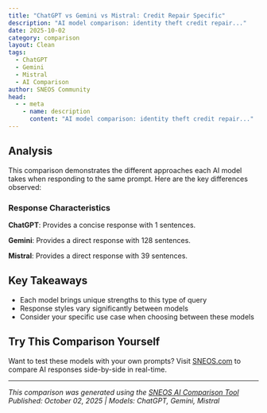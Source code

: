 ```yaml
---
title: "ChatGPT vs Gemini vs Mistral: Credit Repair Specific"
description: "AI model comparison: identity theft credit repair..."
date: 2025-10-02
category: comparison
layout: Clean
tags:
  - ChatGPT
  - Gemini
  - Mistral
  - AI Comparison
author: SNEOS Community
head:
  - - meta
    - name: description
      content: "AI model comparison: identity theft credit repair..."
---
```


<ChatComparison
  title="ChatGPT vs Gemini vs Mistral: Credit Repair Specific"
  prompt="identity theft credit repair"
  :responses='{
    "ChatGPT": "Error calling OpenAI API.",
    "Gemini": "Okay, let\u0027s break down identity theft credit repair. It\u0027s a specific process, and it\u0027s important to understand the steps involved and your rights.\n\n**Understanding the Problem: Identity Theft and Your Credit**\n\nIdentity theft happens when someone steals your personal information (like your Social Security number, credit card numbers, or bank account details) and uses it to commit fraud. This fraud can significantly damage your credit report and score.  The thief might:\n\n*   **Open new credit accounts in your name:** Credit cards, loans, store accounts.\n*   **Make unauthorized purchases on your existing accounts:** Running up balances.\n*   **File fraudulent tax returns:** Claiming refunds in your name.\n*   **Get medical treatment:** Leaving you with the bills.\n*   **Commit crimes:** Using your identity when arrested.\n\nThe result?  Inaccurate and negative information on your credit report, leading to:\n\n*   **Lower credit score:** Making it harder to get loans, rent an apartment, or even get a job.\n*   **Higher interest rates:** Paying more when you do get credit.\n*   **Debt collection calls:** Being harassed for debts you didn\u0027t create.\n*   **Denials for services:** Being turned down for insurance, utilities, etc.\n\n**The Credit Repair Process: Steps to Take**\n\nHere\u0027s a comprehensive guide to repairing your credit after identity theft:\n\n1.  **File an Identity Theft Report:**  This is the MOST IMPORTANT first step.  It\u0027s your official record of the theft and is crucial for disputing fraudulent information.\n    *   **File a report with the Federal Trade Commission (FTC):** Go to IdentityTheft.gov.  They will guide you through the process and provide you with an Identity Theft Report and an Identity Theft Affidavit. Complete the affidavit thoroughly and accurately.\n    *   **File a police report:**  Take your FTC Identity Theft Report and Affidavit to your local police department and file a report.  This is especially important if you know the identity thief or have information about the crime.\n\n2.  **Contact the Credit Bureaus:**  Immediately notify the three major credit bureaus:\n    *   **Equifax:** [https://www.equifax.com/](https://www.equifax.com/)\n    *   **Experian:** [https://www.experian.com/](https://www.experian.com/)\n    *   **TransUnion:** [https://www.transunion.com/](https://www.transunion.com/)\n\n    *   **Place a fraud alert:**  A fraud alert makes it harder for identity thieves to open new accounts in your name. There are three types:\n        *   **Initial Fraud Alert (1 year):**  Requires creditors to verify your identity before issuing credit.  You only need to contact one bureau; they will notify the other two.\n        *   **Extended Fraud Alert (7 years):** Requires more proof of identity theft (usually the Identity Theft Report). Creditors must take extra steps to verify your identity.  It also entitles you to two free credit reports from each bureau within a 12-month period.\n        *   **Active Duty Military Alert (1 year, renewable):** For active duty military personnel. Similar to an initial fraud alert.\n    *   **Consider a credit freeze (security freeze):**  This is the strongest protection. It prevents anyone (including you) from accessing your credit report without your permission. You\u0027ll need to \u0022thaw\u0022 your credit file temporarily if you want to apply for new credit.  You must place a freeze with each bureau individually. Credit freezes are free.\n\n3.  **Dispute Fraudulent Information:**\n\n    *   **Gather documentation:**  Collect copies of your Identity Theft Report, Identity Theft Affidavit, police report (if you have one), any documentation of fraudulent activity (e.g., bills, account statements), and a copy of your driver\u0027s license or other government-issued ID.\n    *   **File disputes with each credit bureau:**  Write a separate dispute letter to each credit bureau for *every* inaccurate item on your credit report.  Include:\n        *   Your name, address, and Social Security number.\n        *   A clear explanation of why the information is inaccurate and fraudulent (because it\u0027s the result of identity theft).\n        *   The account number and name of the creditor associated with the fraudulent information.\n        *   A copy of your Identity Theft Report and Affidavit.\n        *   Copies of any other supporting documentation.\n        *   A request that the information be investigated and removed from your credit report.\n    *   **Send your disputes by certified mail with return receipt requested:**  This provides proof that the credit bureaus received your dispute.\n    *   **Keep copies of everything you send.**\n\n4.  **Contact Creditors and Businesses:**\n\n    *   **Notify the companies where fraudulent accounts were opened:**  Explain that you are a victim of identity theft and that the accounts are not yours. Provide them with a copy of your Identity Theft Report and Affidavit.\n    *   **Request that they close the fraudulent accounts and remove them from your credit report.**\n    *   **Ask them to provide you with documentation of the fraudulent activity.**\n\n5.  **Review Your Credit Reports Regularly:**\n\n    *   **Check your credit reports frequently (at least every few months) for any new suspicious activity.**  You can get free credit reports weekly from AnnualCreditReport.com.\n    *   **Continue to monitor your credit even after you\u0027ve corrected the initial damage.**  Identity thieves may try to use your information again in the future.\n\n6.  **Consider a Credit Monitoring Service:**\n\n    *   **Credit monitoring services can alert you to changes in your credit report, such as new accounts opened in your name or changes to your credit score.**  While these services are not a substitute for actively monitoring your credit yourself, they can provide an extra layer of protection. Many offer identity theft insurance as well.\n    *   **Be cautious about free credit monitoring offers,** especially if they require you to provide a credit card number.  Make sure the company is reputable.\n\n7.  **Change Your Passwords and PINs:**\n\n    *   **Change the passwords and PINs for all of your online accounts, including your bank accounts, credit card accounts, email accounts, and social media accounts.**\n    *   **Use strong, unique passwords for each account.**\n    *   **Enable two-factor authentication whenever possible.**\n\n8.  **Consider a Security Freeze on Your ChexSystems Report:**\n\n    *   **ChexSystems is a consumer reporting agency that tracks bounced checks and other banking-related issues.**  Identity thieves may use your information to open fraudulent bank accounts.\n    *   **You can place a security freeze on your ChexSystems report to prevent anyone from opening a new bank account in your name without your permission.**\n\n9.  **Keep Detailed Records:**\n\n    *   **Maintain a file with copies of all correspondence, documents, and phone call logs related to your identity theft case.**  This will be helpful if you need to file a lawsuit or report the crime to law enforcement.\n\n**Important Legal Rights and Protections:**\n\n*   **Fair Credit Reporting Act (FCRA):**  This federal law gives you the right to dispute inaccurate information on your credit report. Credit bureaus have 30 days (sometimes 45) to investigate your dispute. If they can\u0027t verify the information, they must remove it.\n*   **Fair Credit Billing Act (FCBA):**  This law protects you from liability for unauthorized charges on your credit card.\n*   **Fair Debt Collection Practices Act (FDCPA):**  This law protects you from abusive debt collection practices.\n*   **Identity Theft and Assumption Deterrence Act:**  This law makes identity theft a federal crime.\n*   **You have the right to a free copy of your credit report from each of the three major credit bureaus every 12 months.** You can access them at AnnualCreditReport.com.\n*   **You have the right to place a security freeze on your credit reports for free.**\n\n**Credit Repair Companies:  Proceed with Caution**\n\n*   **Legitimate credit repair is something you can do yourself.**  You don\u0027t need to pay a company to do it for you.\n*   **Credit repair companies often make promises they can\u0027t keep.**  They cannot legally remove accurate information from your credit report.\n*   **The Credit Repair Organizations Act (CROA) protects consumers from deceptive and unfair practices by credit repair companies.**  This law requires credit repair companies to provide you with a written contract that explains your rights and the services they will provide. It also prohibits them from charging you upfront fees.\n*   **Be wary of companies that:**\n    *   Guarantee to improve your credit score.\n    *   Ask you to pay upfront fees.\n    *   Tell you to create a \u0022new\u0022 credit identity by obtaining an Employer Identification Number (EIN). This is illegal.\n    *   Advise you to dispute accurate information on your credit report.\n\n**When to Seek Professional Help:**\n\n*   **If you\u0027re overwhelmed by the process:** A non-profit credit counseling agency (NFCC or AFCPE member) can provide guidance.\n*   **If you\u0027ve been sued:**  Consult with an attorney specializing in consumer law.\n*   **If you have complex identity theft issues:**  An attorney can help you navigate the legal complexities.\n\n**Key Takeaways:**\n\n*   **Act quickly!** The sooner you take action, the less damage the identity thief can do.\n*   **Document everything!** Keep records of all your communication and actions.\n*   **Be persistent!** It can take time and effort to repair your credit after identity theft.\n*   **Don\u0027t give up!** You have rights and resources to help you recover.\n*   **Stay vigilant!** Continue to monitor your credit and protect your personal information to prevent future identity theft.\n\nThis information is for general guidance and should not be considered legal advice. If you have specific legal questions, consult with an attorney.  Good luck!\n",
    "Mistral": "Identity theft can significantly impact your credit, and repairing the damage involves several steps. Here\u2019s a comprehensive guide to help you through the process:\n\n### 1. **Immediate Actions**\n   - **Contact Credit Bureaus:** Place a fraud alert on your credit reports with the three major credit bureaus: Equifax, Experian, and TransUnion. This will make it harder for someone to open new accounts in your name.\n   - **Freeze Your Credit:** Consider placing a credit freeze, which prevents new credit accounts from being opened in your name.\n   - **File a Police Report:** Report the identity theft to your local police department and get a copy of the police report.\n   - **Report to the FTC:** File a complaint with the Federal Trade Commission (FTC) at IdentityTheft.gov. This will generate an Identity Theft Report and a recovery plan.\n\n### 2. **Review Your Credit Reports**\n   - **Obtain Copies:** Get copies of your credit reports from Equifax, Experian, and TransUnion. You can get one free report from each bureau annually at AnnualCreditReport.com.\n   - **Identify Fraudulent Activity:** Look for any accounts, inquiries, or transactions that you do not recognize.\n\n### 3. **Dispute Fraudulent Information**\n   - **Contact Creditors:** Reach out to the companies where fraudulent accounts were opened. Explain the situation and request that the accounts be closed and any charges be removed.\n   - **File Disputes:** File disputes with the credit bureaus for any fraudulent information on your credit reports. You can do this online, by mail, or by phone.\n   - **Document Everything:** Keep detailed records of all communications, including dates, names of people you spoke with, and any documentation you receive.\n\n### 4. **Monitor Your Credit**\n   - **Regular Checks:** Continue to monitor your credit reports regularly to ensure no new fraudulent activity occurs.\n   - **Credit Monitoring Services:** Consider signing up for a credit monitoring service that will alert you to any changes in your credit report.\n\n### 5. **Rebuild Your Credit**\n   - **Pay Bills on Time:** Ensure all your legitimate accounts are paid on time to maintain a positive payment history.\n   - **Keep Credit Utilization Low:** Try to keep your credit utilization (the amount of credit you use compared to your credit limit) below 30%.\n   - **Avoid New Credit Applications:** Until your credit is repaired, avoid applying for new credit unless absolutely necessary.\n\n### 6. **Seek Professional Help**\n   - **Credit Repair Services:** Consider hiring a reputable credit repair service if you feel overwhelmed by the process.\n   - **Legal Assistance:** If the situation is complex, you may want to consult with an attorney who specializes in identity theft and credit repair.\n\n### 7. **Prevent Future Identity Theft**\n   - **Secure Personal Information:** Keep your personal information secure, including passwords, Social Security number, and financial documents.\n   - **Use Strong Passwords:** Use strong, unique passwords for all your accounts and consider using a password manager.\n   - **Be Cautious Online:** Be wary of phishing scams and avoid clicking on suspicious links or downloading unknown attachments.\n\n### 8. **Follow-Up**\n   - **Check Progress:** Regularly check the status of your disputes and follow up with creditors and credit bureaus to ensure the fraudulent information has been removed.\n   - **Update Records:** Keep your Identity Theft Report and police report updated and readily available for future reference.\n\n### Resources\n   - **FTC Identity Theft Website:** IdentityTheft.gov\n   - **Credit Bureaus:**\n     - Equifax: 1-800-525-6285\n     - Experian: 1-888-397-3742\n     - TransUnion: 1-800-680-7289\n\nBy following these steps, you can effectively repair your credit after identity theft and protect yourself from future incidents."
  }'
  published-date="12:06"
/>

## Analysis

This comparison demonstrates the different approaches each AI model takes when responding to the same prompt. Here are the key differences observed:

### Response Characteristics

**ChatGPT**: Provides a concise response with 1 sentences. 

**Gemini**: Provides a direct response with 128 sentences. 

**Mistral**: Provides a direct response with 39 sentences. 

## Key Takeaways

- Each model brings unique strengths to this type of query
- Response styles vary significantly between models
- Consider your specific use case when choosing between these models

## Try This Comparison Yourself

Want to test these models with your own prompts? Visit [SNEOS.com](https://sneos.com) to compare AI responses side-by-side in real-time.

---

*This comparison was generated using the [SNEOS AI Comparison Tool](https://sneos.com)*
*Published: October 02, 2025 | Models: ChatGPT, Gemini, Mistral*
